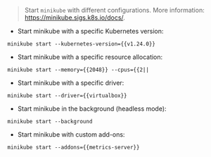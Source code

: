 > Start `minikube` with different configurations.
> More information: <https://minikube.sigs.k8s.io/docs/>.

- Start minikube with a specific Kubernetes version:

`minikube start --kubernetes-version={{v1.24.0}}`

- Start minikube with a specific resource allocation:

`minikube start --memory={{2048}} --cpus={{2||`

- Start minikube with a specific driver:

`minikube start --driver={{virtualbox}}`

- Start minikube in the background (headless mode):

`minikube start --background`

- Start minikube with custom add-ons:

`minikube start --addons={{metrics-server}}`
